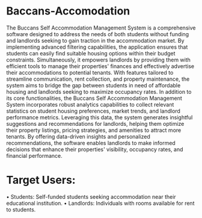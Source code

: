 # Baccans-Accomodation
The Buccans Self Accommodation Management System is a comprehensive software designed to address the 
needs of both students without funding and landlords seeking to gain traction in the accommodation market. 
By implementing advanced filtering capabilities, the application ensures that students can easily find suitable 
housing options within their budget constraints. Simultaneously, it empowers landlords by providing them 
with efficient tools to manage their properties' finances and effectively advertise their accommodations to 
potential tenants. With features tailored to streamline communication, rent collection, and property 
maintenance, the system aims to bridge the gap between students in need of affordable housing and 
landlords seeking to maximize occupancy rates. 
In addition to its core functionalities, the Buccans Self Accommodation Management System incorporates 
robust analytics capabilities to collect relevant statistics on student housing preferences, market trends, and 
landlord performance metrics. Leveraging this data, the system generates insightful suggestions and 
recommendations for landlords, helping them optimize their property listings, pricing strategies, and 
amenities to attract more tenants. By offering data-driven insights and personalized recommendations, the 
software enables landlords to make informed decisions that enhance their properties' visibility, occupancy 
rates, and financial performance. 
# Target Users:
• Students: Self-funded students seeking accommodation near their educational institution. 
• Landlords: Individuals with rooms available for rent to students. 
